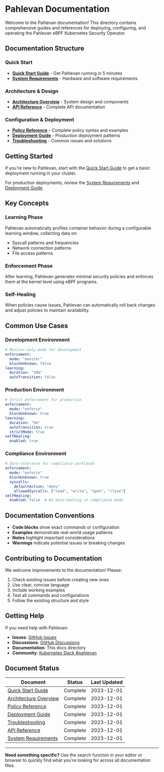 # Pahlevan Documentation

Welcome to the Pahlevan documentation! This directory contains comprehensive guides and references for deploying, configuring, and operating the Pahlevan eBPF Kubernetes Security Operator.

## Documentation Structure

### Quick Start
- **[Quick Start Guide](quick-start.md)** - Get Pahlevan running in 5 minutes
- **[System Requirements](system-requirements.md)** - Hardware and software requirements

### Architecture & Design
- **[Architecture Overview](architecture.md)** - System design and components
- **[API Reference](api-reference.md)** - Complete API documentation

### Configuration & Deployment
- **[Policy Reference](policy-reference.md)** - Complete policy syntax and examples
- **[Deployment Guide](deployment.md)** - Production deployment patterns
- **[Troubleshooting](troubleshooting.md)** - Common issues and solutions

## Getting Started

If you're new to Pahlevan, start with the [Quick Start Guide](quick-start.md) to get a basic deployment running in your cluster.

For production deployments, review the [System Requirements](system-requirements.md) and [Deployment Guide](deployment.md).

## Key Concepts

### Learning Phase
Pahlevan automatically profiles container behavior during a configurable learning window, collecting data on:
- Syscall patterns and frequencies
- Network connection patterns
- File access patterns

### Enforcement Phase
After learning, Pahlevan generates minimal security policies and enforces them at the kernel level using eBPF programs.

### Self-Healing
When policies cause issues, Pahlevan can automatically roll back changes and adjust policies to maintain availability.

## Common Use Cases

### Development Environment
```yaml
# Monitor-only mode for development
enforcement:
  mode: "monitor"
  blockUnknown: false
learning:
  duration: "30m"
  autoTransition: false
```

### Production Environment
```yaml
# Strict enforcement for production
enforcement:
  mode: "enforce"
  blockUnknown: true
learning:
  duration: "5m"
  autoTransition: true
  strictMode: true
selfHealing:
  enabled: true
```

### Compliance Environment
```yaml
# Zero-tolerance for compliance workloads
enforcement:
  mode: "enforce"
  blockUnknown: true
  syscalls:
    defaultAction: "deny"
    allowedSyscalls: ["read", "write", "open", "close"]
selfHealing:
  enabled: false  # No auto-healing in compliance mode
```

## Documentation Conventions

- **Code blocks** show exact commands or configuration
- **Examples** demonstrate real-world usage patterns
- **Notes** highlight important considerations
- **Warnings** indicate potential issues or breaking changes

## Contributing to Documentation

We welcome improvements to the documentation! Please:

1. Check existing issues before creating new ones
2. Use clear, concise language
3. Include working examples
4. Test all commands and configurations
5. Follow the existing structure and style

## Getting Help

If you need help with Pahlevan:

- **Issues**: [GitHub Issues](https://github.com/obsernetics/pahlevan/issues)
- **Discussions**: [GitHub Discussions](https://github.com/obsernetics/pahlevan/discussions)
- **Documentation**: This docs directory
- **Community**: [Kubernetes Slack #pahlevan](https://kubernetes.slack.com/channels/pahlevan)

## Document Status

| Document | Status | Last Updated |
|----------|--------|--------------|
| [Quick Start Guide](quick-start.md) | Complete | 2023-12-01 |
| [Architecture Overview](architecture.md) | Complete | 2023-12-01 |
| [Policy Reference](policy-reference.md) | Complete | 2023-12-01 |
| [Deployment Guide](deployment.md) | Complete | 2023-12-01 |
| [Troubleshooting](troubleshooting.md) | Complete | 2023-12-01 |
| [API Reference](api-reference.md) | Complete | 2023-12-01 |
| [System Requirements](system-requirements.md) | Complete | 2023-12-01 |

---

**Need something specific?** Use the search function in your editor or browser to quickly find what you're looking for across all documentation files.
